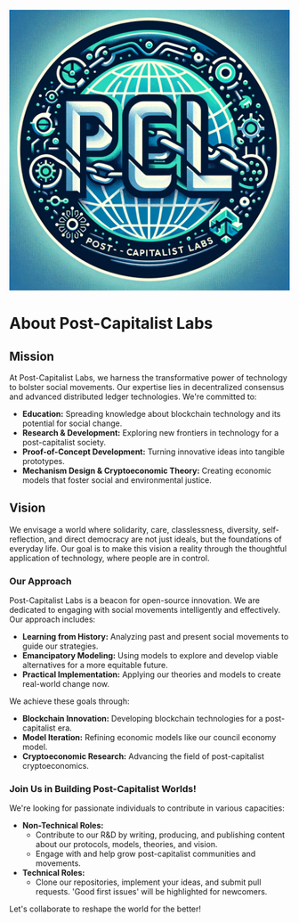 ![](https://github.com/Post-Capitalist-Labs/.github/blob/main/assets/PCL_Labs.png?raw=true)
# About Post-Capitalist Labs

## Mission
At Post-Capitalist Labs, we harness the transformative power of technology to bolster social movements. Our expertise lies in decentralized consensus and advanced distributed ledger technologies. We're committed to:

- **Education:** Spreading knowledge about blockchain technology and its potential for social change.
- **Research & Development:** Exploring new frontiers in technology for a post-capitalist society.
- **Proof-of-Concept Development:** Turning innovative ideas into tangible prototypes.
- **Mechanism Design & Cryptoeconomic Theory:** Creating economic models that foster social and environmental justice.

## Vision
We envisage a world where solidarity, care, classlessness, diversity, self-reflection, and direct democracy are not just ideals, but the foundations of everyday life. Our goal is to make this vision a reality through the thoughtful application of technology, where people are in control.

### Our Approach
Post-Capitalist Labs is a beacon for open-source innovation. We are dedicated to engaging with social movements intelligently and effectively. Our approach includes:

- **Learning from History:** Analyzing past and present social movements to guide our strategies.
- **Emancipatory Modeling:** Using models to explore and develop viable alternatives for a more equitable future.
- **Practical Implementation:** Applying our theories and models to create real-world change now.

We achieve these goals through:

- **Blockchain Innovation:** Developing blockchain technologies for a post-capitalist era.
- **Model Iteration:** Refining economic models like our council economy model.
- **Cryptoeconomic Research:** Advancing the field of post-capitalist cryptoeconomics.

### Join Us in Building Post-Capitalist Worlds!
We're looking for passionate individuals to contribute in various capacities:

- **Non-Technical Roles:**
  - Contribute to our R&D by writing, producing, and publishing content about our protocols, models, theories, and vision.
  - Engage with and help grow post-capitalist communities and movements.
- **Technical Roles:**
  - Clone our repositories, implement your ideas, and submit pull requests. 'Good first issues' will be highlighted for newcomers.

Let's collaborate to reshape the world for the better!

